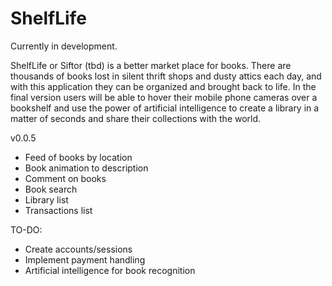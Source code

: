 # ShelfLife

Currently in development.

ShelfLife or Siftor (tbd) is a better market place for books.
There are thousands of books lost in silent thrift shops
and dusty attics each day, and with this application they can be
organized and brought back to life. In the final version users
will be able to hover their mobile phone cameras over a bookshelf
and use the power of artificial intelligence to create a library
in a matter of seconds and share their collections with the world.

v0.0.5

  - Feed of books by location
  - Book animation to description
  - Comment on books
  - Book search
  - Library list
  - Transactions list
  
TO-DO:
  
  - Create accounts/sessions
  - Implement payment handling
  - Artificial intelligence for book recognition
